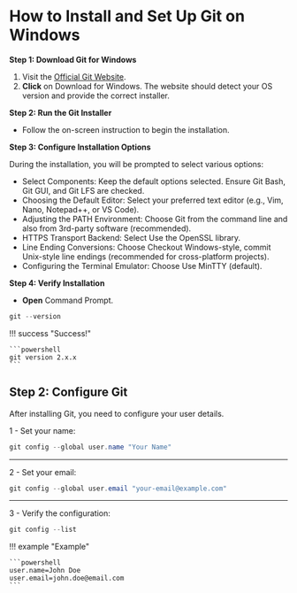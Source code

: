 # How to Install and Set Up Git on Windows

**Step 1: Download Git for Windows**

1. Visit the [Official Git Website](https://git-scm.com/).
2. **Click** on Download for Windows. The website should detect your OS version and provide the correct installer.

**Step 2: Run the Git Installer**

- Follow the on-screen instruction to begin the installation.

**Step 3: Configure Installation Options**

During the installation, you will be prompted to select various options:

- Select Components: Keep the default options selected. Ensure Git Bash, Git GUI, and Git LFS are checked.
- Choosing the Default Editor: Select your preferred text editor (e.g., Vim, Nano, Notepad++, or VS Code).
- Adjusting the PATH Environment: Choose Git from the command line and also from 3rd-party software (recommended).
- HTTPS Transport Backend: Select Use the OpenSSL library.
- Line Ending Conversions: Choose Checkout Windows-style, commit Unix-style line endings (recommended for cross-platform projects).
- Configuring the Terminal Emulator: Choose Use MinTTY (default).

**Step 4: Verify Installation**

- **Open** Command Prompt.

```powershell
git --version
```

!!! success "Success!"

    ```powershell
    git version 2.x.x
    ```

## Step 2: Configure Git

After installing Git, you need to configure your user details.

1 - Set your name:

```powershell
git config --global user.name "Your Name"
```

---

2 - Set your email:

```powershell
git config --global user.email "your-email@example.com"
```

---

3 - Verify the configuration:

```powershell
git config --list
```

!!! example "Example"

    ```powershell
    user.name=John Doe
    user.email=john.doe@email.com
    ```
